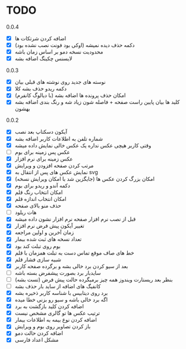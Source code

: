 # TODO

0.0.4

- [x] اضافه کردن شرتکات ها
- [x] دکمه حذف دیده نمیشه (اوکی بود فونت نصب نشده بود)
- [x] محدودیت نسخه دمو بر اساس زمان باشه
- [x] لایسنس چکینگ اضافه بشه

0.0.3

- [x] نوسته های جدید روی نوشته های قبلی بیان
- [x] دکمه ریدو حذف بشه کلا
- [x] امکان حذف پرونده ها اضافه بشه (با دیالوگ کانفرم)
- [x] کلید ها بیان پایین راست صفحه + فاصله شون زیاد شه و رنگ بندی اضافه بشه بهشون

0.0.2

- [x] آیکون دسکتاپ بعد نصب
- [x] شماره تلفن به اطلاعات کاربر اضافه بشه
- [x] وقتی کاربر هیچی عکس نداره یک عکس خالی نمایش داده میشه
- [ ] عکس پس زمینه برای بوم
- [x] عکس زمینه برای نرم افزار
- [x] مرتب کردن صفحه افزودن و ویرایش
- [x] نمایش عکس های پس از انتقال به svg
- [x] امکان بزرگ کردن عکس ها (جایگزین شد با امکان ویرایش نسخه)
- [x] دکمه آندو و ریدو برای بوم
- [x] امکان انتخاب رنگ قلم
- [x] امکان انتخاب اندازه قلم
- [x] حذف منو بالای صفحه
- [ ] هات ریلود
- [x] قبل از نصب نرم افزار صفحه نرم افزار نشون داده میشه
- [x] تغییر آیکون پیش فرض نرم افزار
- [x] زمان آخرین و اولین مراجعه
- [x] تعداد نسخه های ثبت شده بیمار
- [x] بوم روی تبلت کند بود
- [x] خط های صاف موقع تماس دست به تبلت همزمان با قلم
- [x] شبیه سازی فشار قلم
- [x] بعد از سیو کردن برد خالی بشه و برگرده صفحه کاربر
- [ ] سایدبار برد بصورت پیشفرض بسته باشه
- [ ] بنظر بعد ریستارت ویندوز همه چیز برمیگرده حالت پیش فرض (تست بشه)
- [ ] کانفیگ های اضافه از ساید بار حذف بشه
- [x] برد روی دیتابیس با شناسه کاربر ذخیره بشه
- [x] اگه برد خالی باشه و سیو رو بزنی خطا میده
- [x] اضافه کردن کلید بازگشت به برد
- [x] ترتیب عکس ها تو گالری مشخص نیست
- [x] اضافه کردن نوع بیمه به اطلاعات بیمار
- [x] باز کردن تصاویر روی بوم و ویرایش
- [x] اضافه کردن حالت دمو
- [x] مشکل اعداد فارسی